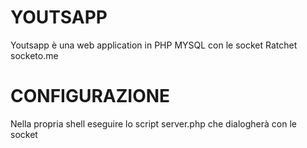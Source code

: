 # YOUTSAPP

Youtsapp è una web application in PHP MYSQL con le socket Ratchet socketo.me

# CONFIGURAZIONE

Nella propria shell eseguire lo script server.php che dialogherà con le socket

